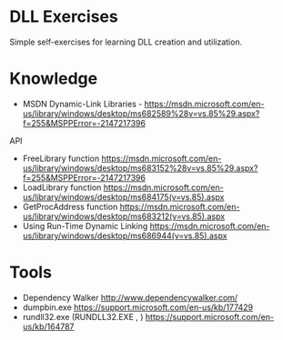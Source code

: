 # DLL Exercises
Simple self-exercises for learning DLL creation and utilization.

# Knowledge
- MSDN Dynamic-Link Libraries - https://msdn.microsoft.com/en-us/library/windows/desktop/ms682589%28v=vs.85%29.aspx?f=255&MSPPError=-2147217396

API
- FreeLibrary function https://msdn.microsoft.com/en-us/library/windows/desktop/ms683152%28v=vs.85%29.aspx?f=255&MSPPError=-2147217396
- LoadLibrary function https://msdn.microsoft.com/en-us/library/windows/desktop/ms684175(v=vs.85).aspx
- GetProcAddress function https://msdn.microsoft.com/en-us/library/windows/desktop/ms683212(v=vs.85).aspx
- Using Run-Time Dynamic Linking https://msdn.microsoft.com/en-us/library/windows/desktop/ms686944(v=vs.85).aspx

# Tools
- Dependency Walker http://www.dependencywalker.com/
- dumpbin.exe https://support.microsoft.com/en-us/kb/177429
- rundll32.exe   (RUNDLL32.EXE <dllname>,<entrypoint> <optional arguments>) https://support.microsoft.com/en-us/kb/164787